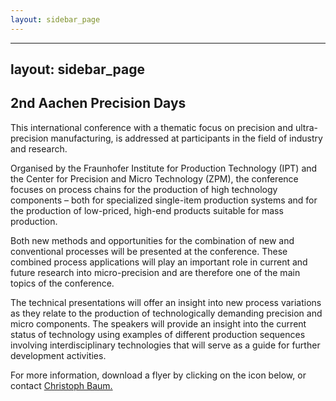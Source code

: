 ```yaml
---
layout: sidebar_page
---
```


---
layout: sidebar_page
---

## 2nd Aachen Precision Days

This international conference with a thematic focus on precision and ultra-precision manufacturing, is addressed at participants in the field of industry and research.
<!--break-->
Organised by the Fraunhofer Institute for Production Technology (IPT) and the Center for Precision and Micro Technology (ZPM), the conference focuses
on process chains for the production of high technology components – both for specialized single-item production systems and for the production of low-priced, high-end products suitable for mass production.  
  
Both new methods and opportunities for the combination of new and conventional processes will be presented at the conference. These combined process applications will play an important role in current and future research into micro-precision and are therefore one of the main topics of the conference.  
  
The technical presentations will offer an insight into new process variations as they relate to the production of technologically demanding precision and micro components. The speakers will provide an insight into the current status of technology
using examples of different production sequences involving interdisciplinary technologies that will serve as a guide for further development activities.

For more information, download a flyer by clicking on the icon below, or contact [Christoph Baum.](mailto:christoph.baum@ipt.fraunhofer.de)